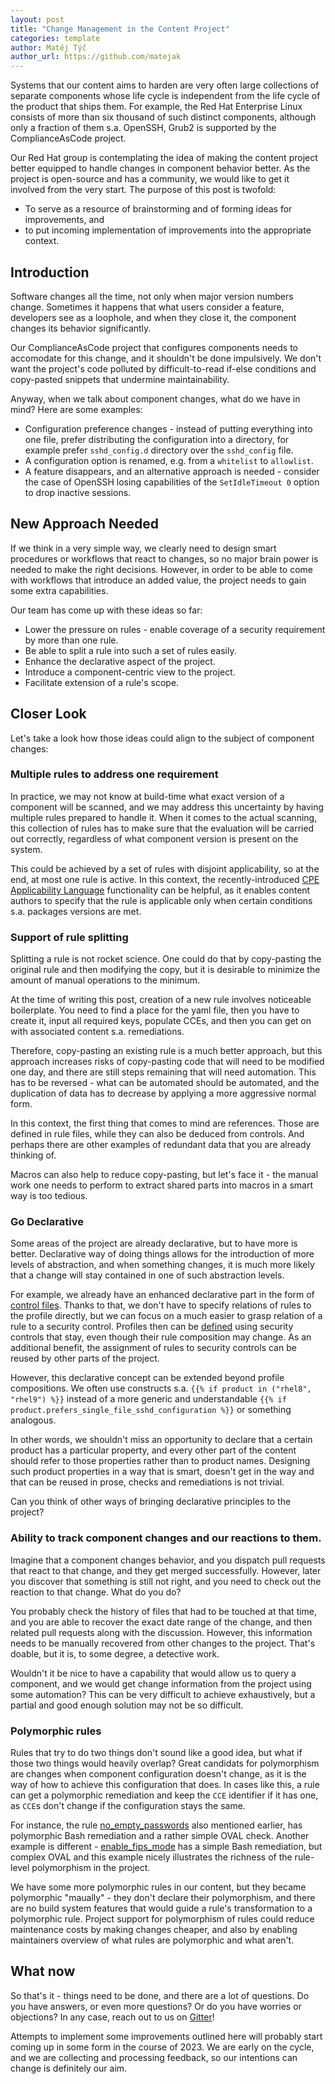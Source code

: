 ```yaml
---
layout: post
title: "Change Management in the Content Project"
categories: template
author: Matěj Týč
author_url: https://github.com/matejak
---
```


Systems that our content aims to harden are very often large collections of separate components whose life cycle is independent from the life cycle of the product that ships them.
For example, the Red Hat Enterprise Linux consists of more than six thousand of such distinct components, although only a fraction of them s.a. OpenSSH, Grub2 is supported by the ComplianceAsCode project.

Our Red Hat group is contemplating the idea of making the content project better equipped to handle changes in component behavior better.
As the project is open-source and has a community, we would like to get it involved from the very start.
The purpose of this post is twofold:

- To serve as a resource of brainstorming and of forming ideas for improvements, and
- to put incoming implementation of improvements into the appropriate context.


## Introduction

Software changes all the time, not only when major version numbers change.
Sometimes it happens that what users consider a feature, developers see as a loophole, and when they close it, the component changes its behavior significantly.

Our ComplianceAsCode project that configures components needs to accomodate for this change, and it shouldn't be done impulsively.
We don't want the project's code polluted by difficult-to-read if-else conditions and copy-pasted snippets that undermine maintainability.

Anyway, when we talk about component changes, what do we have in mind?
Here are some examples:

- Configuration preference changes - instead of putting everything into one file, prefer distributing the configuration into a directory, for example prefer `sshd_config.d` directory over the `sshd_config` file.
- A configuration option is renamed, e.g. from a `whitelist` to `allowlist`.
- A feature disappears, and an alternative approach is needed - consider the case of OpenSSH losing capabilities of the `SetIdleTimeout 0` option to drop inactive sessions.


## New Approach Needed

If we think in a very simple way, we clearly need to design smart procedures or workflows that react to changes, so no major brain power is needed to make the right decisions.
However, in order to be able to come with workflows that introduce an added value, the project needs to gain some extra capabilities.

Our team has come up with these ideas so far:

- Lower the pressure on rules - enable coverage of a security requirement by more than one rule.
- Be able to split a rule into such a set of rules easily.
- Enhance the declarative aspect of the project.
- Introduce a component-centric view to the project.
- Facilitate extension of a rule's scope.


## Closer Look

Let's take a look how those ideas could align to the subject of component changes:

### Multiple rules to address one requirement

In practice, we may not know at build-time what exact version of a component will be scanned, and we may address this uncertainty by having multiple rules prepared to handle it.
When it comes to the actual scanning, this collection of rules has to make sure that the evaluation will be carried out correctly, regardless of what component version is present on the system.

This could be achieved by a set of rules with disjoint applicability, so at the end, at most one rule is active.
In this context, the recently-introduced [CPE Applicability Language](https://complianceascode.github.io/template/2023/04/21/platforms.html) functionality can be helpful, as it enables content authors to specify that the rule is applicable only when certain conditions s.a. packages versions are met.


### Support of rule splitting 

Splitting a rule is not rocket science.
One could do that by copy-pasting the original rule and then modifying the copy, but it is desirable to minimize the amount of manual operations to the minimum.

At the time of writing this post, creation of a new rule involves noticeable boilerplate.
You need to find a place for the yaml file, then you have to create it, input all required keys, populate CCEs, and then you can get on with associated content s.a. remediations.

Therefore, copy-pasting an existing rule is a much better approach, but this approach increases risks of copy-pasting code that will need to be modified one day, and there are still steps remaining that will need automation.
This has to be reversed - what can be automated should be automated, and the duplication of data has to decrease by applying a more aggressive normal form.

In this context, the first thing that comes to mind are references.
Those are defined in rule files, while they can also be deduced from controls.
And perhaps there are other examples of redundant data that you are already thinking of.

Macros can also help to reduce copy-pasting, but let's face it - the manual work one needs to perform to extract shared parts into macros in a smart way is too tedious.


### Go Declarative

Some areas of the project are already declarative, but to have more is better.
Declarative way of doing things allows for the introduction of more levels of abstraction, and when something changes, it is much more likely that a change will stay contained in one of such abstraction levels.

For example, we already have an enhanced declarative part in the form of [control files](https://github.com/ComplianceAsCode/content/tree/master/controls).
Thanks to that, we don't have to specify relations of rules to the profile directly, but we can focus on a much easier to grasp relation of a rule to a security control.
Profiles then can be [defined](https://github.com/ComplianceAsCode/content/blob/master/products/rhel8/profiles/cis_workstation_l2.profile) using security controls that stay, even though their rule composition may change.
As an additional benefit, the assignment of rules to security controls can be reused by other parts of the project.

However, this declarative concept can be extended beyond profile compositions.
We often use constructs s.a. `{{% if product in ("rhel8", "rhel9") %}}` instead of a more generic and understandable `{{% if product.prefers_single_file_sshd_configuration %}}` or something analogous.

In other words, we shouldn't miss an opportunity to declare that a certain product has a particular property, and every other part of the content should refer to those properties rather than to product names.
Designing such product properties in a way that is smart, doesn't get in the way and that can be reused in prose, checks and remediations is not trivial.

Can you think of other ways of bringing declarative principles to the project?


###  Ability to track component changes and our reactions to them.

Imagine that a component changes behavior, and you dispatch pull requests that react to that change, and they get merged successfully.
However, later you discover that something is still not right, and you need to check out the reaction to that change.
What do you do?

You probably check the history of files that had to be touched at that time, and you are able to recover the exact date range of the change, and then related pull requests along with the discussion.
However, this information needs to be manually recovered from other changes to the project.
That's doable, but it is, to some degree, a detective work.

Wouldn't it be nice to have a capability that would allow us to query a component, and we would get change information from the project using some automation?
This can be very difficult to achieve exhaustively, but a partial and good enough solution may not be so difficult.


###  Polymorphic rules

Rules that try to do two things don't sound like a good idea, but what if those two things would heavily overlap?
Great candidats for polymorphism are changes when component configuration doesn't change, as it is the way of how to achieve this configuration that does.
In cases like this, a rule can get a polymorphic remediation and keep the `CCE` identifier if it has one, as `CCE`s don't change if the configuration stays the same.

For instance, the rule [no_empty_passwords](https://github.com/ComplianceAsCode/content/tree/master/linux_os/guide/system/accounts/accounts-restrictions/password_storage/no_empty_passwords) also mentioned earlier, has polymorphic Bash remediation and a rather simple OVAL check.
Another example is different - [enable_fips_mode](https://github.com/ComplianceAsCode/content/tree/master/linux_os/guide/system/software/integrity/fips/enable_fips_mode) has a simple Bash remediation, but complex OVAL and this example nicely illustrates the richness of the rule-level polymorphism in the project.

We have some more polymorphic rules in our content, but they became polymorphic "maually" - they don't declare their polymorphism, and there are no build system features that would guide a rule's transformation to a polymorphic rule.
Project support for polymorphism of rules could reduce maintenance costs by making changes cheaper, and also by enabling maintainers overview of what rules are polymorphic and what aren't.


## What now

So that's it - things need to be done, and there are a lot of questions.
Do you have answers, or even more questions?
Or do you have worries or objections?
In any case, reach out to us on [Gitter](https://app.gitter.im/#/room/#Compliance-As-Code-The_content:gitter.im)!

Attempts to implement some improvements outlined here will probably start coming up in some form in the course of 2023.
We are early on the cycle, and we are collecting and processing feedback, so our intentions can change is definitely our aim.

